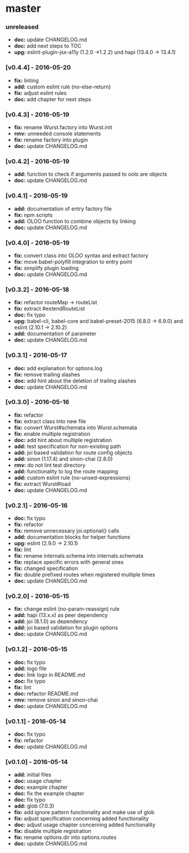 # master

### unreleased
- **doc:** update CHANGELOG.md
- **doc:** add next steps to TOC
- **upg:** eslint-plugin-jsx-a11y (1.2.0 ->1.2.2) und hapi (13.4.0 -> 13.4.1)

### [v0.4.4] - 2016-05-20
- **fix:** linting
- **add:** custom eslint rule (no-else-return)
- **fix:** adjust eslint rules
- **doc:** add chapter for next steps

### [v0.4.3] - 2016-05-19
- **fix:** rename Wurst.factory into Wurst.init
- **rmv:** unneeded console statements
- **fix:** rename factory into plugin
- **doc:** update CHANGELOG.md

### [v0.4.2] - 2016-05-19
- **add:** function to check if arguments passed to oolo are objects
- **doc:** update CHANGELOG.md

### [v0.4.1] - 2016-05-19
- **add:** documentation of entry factory file
- **fix:** npm scripts
- **add:** OLOO function to combine objects by linking
- **doc:** update CHANGELOG.md

### [v0.4.0] - 2016-05-19
- **fix:** convert class into OLOO syntax and extract factory
- **fix:** move babel-polyfill integration to entry point
- **fix:** simplify plugin loading
- **doc:** update CHANGELOG.md

### [v0.3.2] - 2016-05-18
- **fix:** refactor routeMap -> routeList
- **fix:** extract #extendRouteList
- **doc:** fix typo
- **upg:** babel-cli, babel-core and babel-preset-2015 (6.8.0 -> 6.9.0) and eslint (2.10.1 -> 2.10.2)
- **add:** documentation of parameter
- **doc:** update CHANGELOG.md

### [v0.3.1] - 2016-05-17
- **doc:** add explanation for options.log
- **fix:** remove trailing slashes
- **doc:** add hint about the deletion of trailing slashes
- **doc:** update CHANGELOG.md

### [v0.3.0] - 2016-05-16
- **fix:** refactor
- **fix:** extract class into new file
- **fix:** convert Wurst#schemata into Wurst.schemata
- **fix:** enable multiple registration
- **doc:** add hint about multiple registration
- **add:** test specification for non-existing path
- **add:** joi based validation for route config objects
- **add:** sinon (1.17.4) and sinon-chai (2.8.0)
- **rmv:** do not lint test directory
- **add:** functionality to log the route mapping
- **add:** custom eslint rule (no-unsed-expressions)
- **fix:** extract Wurst#load
- **doc:** update CHANGELOG.md

### [v0.2.1] - 2016-05-16
- **doc:** fix typo
- **fix:** refactor
- **fix:** remove unnecessary joi.optional() calls
- **add:** documentation blocks for helper functions
- **upg:** eslint (2.9.0 -> 2.10.1)
- **fix:** lint
- **fix:** rename internals.schema into internals.schemata
- **fix:** replace specific errors with general ones
- **fix:** changed specification
- **fix:** double prefixed routes when registered multiple times
- **doc:** update CHANGELOG.md

### [v0.2.0] - 2016-05-15
- **fix:** change eslint (no-param-reassign) rule
- **add:** hapi (13.x.x) as peer dependency
- **add:** joi (8.1.0) as dependency
- **add:** joi based validation for plugin options
- **doc:** update CHANGELOG.md

### [v0.1.2] - 2016-05-15
- **doc:** fix typo
- **add:** logo file
- **doc:** link logo in README.md
- **doc:** fix typo
- **fix:** lint
- **doc:** refactor README.md
- **rmv:** remove sinon and sinon-chai
- **doc:** update CHANGELOG.md

### [v0.1.1] - 2016-05-14
- **doc:** fix typo
- **fix:** refactor
- **doc:** update CHANGELOG.md

### [v0.1.0] - 2016-05-14
- **add:** initial files
- **doc:** usage chapter
- **doc:** example chapter
- **doc:** fix the example chapter
- **doc:** fix typo
- **add:** glob (7.0.3)
- **fix:** add ignore pattern functionality and make use of glob
- **fix:** adjust specification concerning added functionality
- **doc:** adjust usage chapter concerning added functionality
- **fix:** disable multiple registration
- **fix:** rename options.dir into options.routes
- **doc:** update CHANGELOG.md